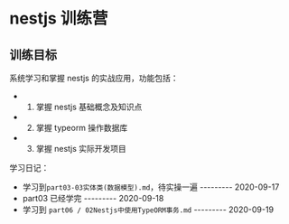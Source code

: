 # nestjs 训练营

## 训练目标

系统学习和掌握 nestjs 的实战应用，功能包括：

- 1. 掌握 nestjs 基础概念及知识点
- 2. 掌握 typeorm 操作数据库
- 3. 掌握 nestjs 实际开发项目

<!-- https://gitee.com/zhufengpeixun/zhufeng-nestjs -->
<!-- git@github.com:GolderBrother/nestjs-train.git -->

学习日记：

- 学习到`part03-03实体类(数据模型).md`，待实操一遍 --------- 2020-09-17
- part03 已经学完 --------- 2020-09-18
- 学习到 `part06 / 02Nestjs中使用TypeORM事务.md` --------- 2020-09-19
